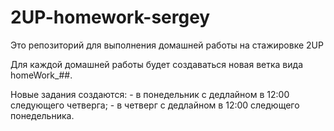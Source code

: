 # 2UP-homework-sergey
Это репозиторий для выполнения домашней работы на стажировке 2UP

Для каждой домашней работы будет создаваться новая ветка вида homeWork_##.

Новые задания создаются:  - в понедельник с дедлайном в 12:00 следующего четверга;
                          - в четверг с дедлайном в 12:00 следющего понедельника.
